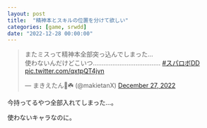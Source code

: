 ```yaml
---
layout: post
title:  "精神本とスキルの位置を分けて欲しい"
categories: [game, srwdd]
date: "2022-12-28 00:00:00"
---
```


<blockquote class="twitter-tweet tw-align-center"><p lang="ja" dir="ltr">またミスって精神本全部突っ込んでしまった…<br>使わないんだけどこいつ……………………………….. <a href="https://twitter.com/hashtag/%E3%82%B9%E3%83%91%E3%83%AD%E3%83%9CDD?src=hash&amp;ref_src=twsrc%5Etfw">#スパロボDD</a> <a href="https://t.co/qxtpQT4jvn">pic.twitter.com/qxtpQT4jvn</a></p>&mdash; まきえたん🥦☘️ (@makietanX) <a href="https://twitter.com/makietanX/status/1607763703323295744?ref_src=twsrc%5Etfw">December 27, 2022</a></blockquote> <script async src="https://platform.twitter.com/widgets.js" charset="utf-8"></script>

今持ってるやつ全部入れてしまった...。

使わないキャラなのに。
